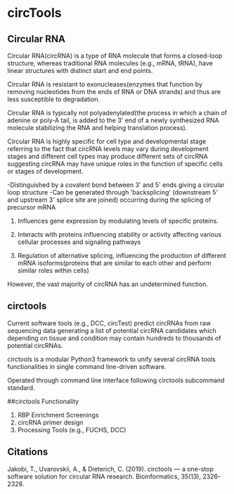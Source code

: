 # circTools

## Circular RNA 
Circular RNA(circRNA) is a type of RNA molecule that forms a closed-loop structure, whereas traditional RNA molecules (e.g., mRNA, tRNA), have linear structures with distinct start and end points.

Circular RNA is resistant to exonucleases(enzymes that function by removing nucleotides from the ends of RNA or DNA strands) and thus are less susceptible to degradation.

Circular RNA is typically not polyadenylated(the process in which a chain of adenine or poly-A tail, is added to the 3' end of a newly synthesized RNA molecule stabilizing the RNA and helping translation process). 

Circular RNA is highly specific for cell type and developmental stage referring to the fact that circRNA levels may vary during development stages and different cell types may produce different sets of circRNA suggesting circRNA may have unique roles in the function of specific cells or stages of development. 


   -Distinguished by a covalent bond between 3' and 5' ends giving a circular loop structure
   -Can be generated through 'backsplicing' (downstream 5' and upstream 3' splice site are joined) occurring during the splicing of precursor mRNA

   1. Influences gene expression by modulating levels of specific proteins. 

   2. Interacts with proteins influencing stability or activity affecting various cellular processes and signaling pathways 

   3. Regulation of alternative splicing, influencing the production of different mRNA isoforms(proteins that are similar to each other and perform similar roles within cells) 

However, the vast majority of circRNA has an undetermined function. 

## circtools
Current software tools (e.g., DCC, circTest) predict circRNAs from raw sequencing data generating a list of potential circRNA candidates which depending on tissue and condition may contain hundreds to thousands of potential circRNAs. 

circtools is a modular Python3 framework to unify several circRNA tools functionalities in single command line-driven software. 

  Operated through command line interface following circtools subcommand standard. 

##circtools Functionality 
1. RBP Enrichment Screenings
2. circRNA primer design
3. Processing Tools (e.g., FUCHS, DCC)

## Citations 
Jakobi, T., Uvarovskii, A., & Dieterich, C. (2019). circtools — a one-stop software solution for circular RNA research. Bioinformatics, 35(13), 2326-2328.

  
